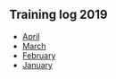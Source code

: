 ## Training log 2019
- [April](/training-log/2019/april)
- [March](/training-log/2019/march)
- [February](/training-log/2019/february)
- [January](/training-log/2019/january)

